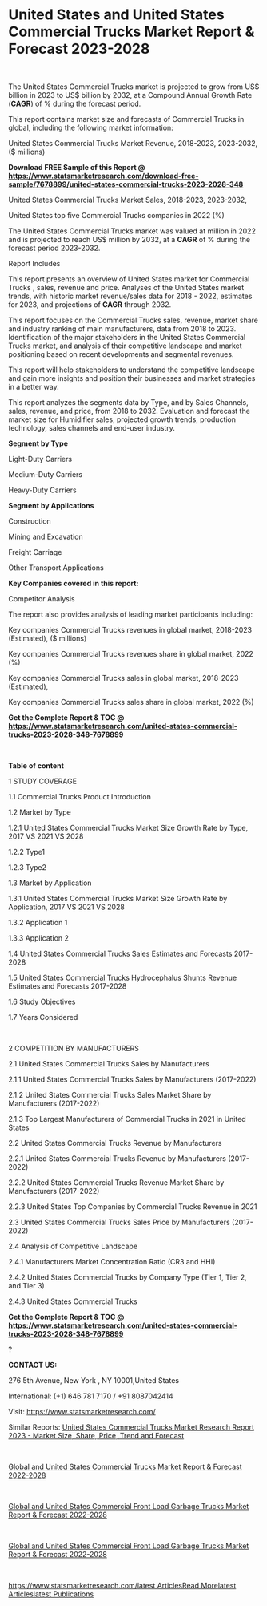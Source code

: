 <h1>United States and United States Commercial Trucks Market Report & Forecast 2023-2028</h1><br/><p>The United States Commercial Trucks market is projected to grow from US$ billion in 2023 to US$ billion by 2032, at a Compound Annual Growth Rate (<strong>CAGR</strong>) of % during the forecast period.</p>
 
 
 
 <p>This report contains market size and forecasts of Commercial Trucks in global, including the following market information:</p>
 
 
 
 <p>United States Commercial Trucks Market Revenue, 2018-2023, 2023-2032, ($ millions)</p>
 
 
 
 <p><strong>Download FREE Sample of this Report @ <a href="https://www.statsmarketresearch.com/download-free-sample/7678899/united-states-commercial-trucks-2023-2028-348">https://www.statsmarketresearch.com/download-free-sample/7678899/united-states-commercial-trucks-2023-2028-348</a></strong></p>
 
 
 
 <p>United States Commercial Trucks Market Sales, 2018-2023, 2023-2032,</p>
 
 
 
 <p>United States top five Commercial Trucks companies in 2022 (%)</p>
 
 
 
 <p>The United States Commercial Trucks market was valued at million in 2022 and is projected to reach US$ million by 2032, at a <strong>CAGR</strong> of % during the forecast period 2023-2032.</p>
 
 
 
 <p>Report Includes</p>
 
 
 
 <p>This report presents an overview of United States market for Commercial Trucks , sales, revenue and price. Analyses of the United States market trends, with historic market revenue/sales data for 2018 - 2022, estimates for 2023, and projections of <strong>CAGR</strong> through 2032.</p>
 
 
 
 <p>This report focuses on the Commercial Trucks sales, revenue, market share and industry ranking of main manufacturers, data from 2018 to 2023. Identification of the major stakeholders in the United States Commercial Trucks market, and analysis of their competitive landscape and market positioning based on recent developments and segmental revenues.</p>
 
 
 
 <p>This report will help stakeholders to understand the competitive landscape and gain more insights and position their businesses and market strategies in a better way.</p>
 
 
 
 <p>This report analyzes the segments data by Type, and by Sales Channels, sales, revenue, and price, from 2018 to 2032. Evaluation and forecast the market size for Humidifier sales, projected growth trends, production technology, sales channels and end-user industry.</p>
 
 
 
 <p><strong>Segment by Type</strong></p>
 
 
 
 <p>Light-Duty Carriers</p>
 
 
 
 <p>Medium-Duty Carriers</p>
 
 
 
 <p>Heavy-Duty Carriers</p>
 
 
 
 <p><strong>Segment <strong><strong>by Applications</strong></strong></strong></p>
 
 
 
 <p>Construction</p>
 
 
 
 <p>Mining and Excavation</p>
 
 
 
 <p>Freight Carriage</p>
 
 
 
 <p>Other Transport Applications</p>
 
 
 
 <p><strong>Key Companies covered in this report:</strong></p>
 
 
 
 <p>Competitor Analysis</p>
 
 
 
 <p>The report also provides analysis of leading market participants including:</p>
 
 
 
 <p>Key companies Commercial Trucks revenues in global market, 2018-2023 (Estimated), ($ millions)</p>
 
 
 
 <p>Key companies Commercial Trucks revenues share in global market, 2022 (%)</p>
 
 
 
 <p>Key companies Commercial Trucks sales in global market, 2018-2023 (Estimated),</p>
 
 
 
 <p>Key companies Commercial Trucks sales share in global market, 2022 (%)</p>
 
 
 
 <div><b>Get the Complete Report & TOC @ <a href="https://www.statsmarketresearch.com/united-states-commercial-trucks-2023-2028-348-7678899">https://www.statsmarketresearch.com/united-states-commercial-trucks-2023-2028-348-7678899</a></b></div>
 
 
 
 <p><br />
 
 <b>Table of content</b></p>
 
 
 
 <p>1 STUDY COVERAGE<br />
 
 1.1 Commercial Trucks Product Introduction<br />
 
 1.2 Market by Type<br />
 
 1.2.1 United States Commercial Trucks Market Size Growth Rate by Type, 2017 VS 2021 VS 2028<br />
 
 1.2.2 Type1<br />
 
 1.2.3 Type2<br />
 
 1.3 Market by Application<br />
 
 1.3.1 United States Commercial Trucks Market Size Growth Rate by Application, 2017 VS 2021 VS 2028<br />
 
 1.3.2 Application 1<br />
 
 1.3.3 Application 2<br />
 
 1.4 United States Commercial Trucks Sales Estimates and Forecasts 2017-2028<br />
 
 1.5 United States Commercial Trucks Hydrocephalus Shunts Revenue Estimates and Forecasts 2017-2028<br />
 
 1.6 Study Objectives<br />
 
 1.7 Years Considered<br />
 
 <br />
 
 2 COMPETITION BY MANUFACTURERS<br />
 
 2.1 United States Commercial Trucks Sales by Manufacturers<br />
 
 2.1.1 United States Commercial Trucks Sales by Manufacturers (2017-2022)<br />
 
 2.1.2 United States Commercial Trucks Sales Market Share by Manufacturers (2017-2022)<br />
 
 2.1.3 Top Largest Manufacturers of Commercial Trucks in 2021 in United States<br />
 
 2.2 United States Commercial Trucks Revenue by Manufacturers<br />
 
 2.2.1 United States Commercial Trucks Revenue by Manufacturers (2017-2022)<br />
 
 2.2.2 United States Commercial Trucks Revenue Market Share by Manufacturers (2017-2022)<br />
 
 2.2.3 United States Top Companies by Commercial Trucks Revenue in 2021<br />
 
 2.3 United States Commercial Trucks Sales Price by Manufacturers (2017-2022)<br />
 
 2.4 Analysis of Competitive Landscape<br />
 
 2.4.1 Manufacturers Market Concentration Ratio (CR3 and HHI)<br />
 
 2.4.2 United States Commercial Trucks by Company Type (Tier 1, Tier 2, and Tier 3)<br />
 
 2.4.3 United States Commercial Trucks</p>
 
 
 
 <div><b>Get the Complete Report & TOC @ <a href="https://www.statsmarketresearch.com/united-states-commercial-trucks-2023-2028-348-7678899">https://www.statsmarketresearch.com/united-states-commercial-trucks-2023-2028-348-7678899</a></b></div>
 
 
 
 <p>? </p>
 
 
 
 <p><b>CONTACT US:</b><br />
 
 276 5th Avenue, New York , NY 10001,United States<br />
 
 International: (+1) 646 781 7170 / +91 8087042414<br />
 
 Visit: <a href="https://www.statsmarketresearch.com/">https://www.statsmarketresearch.com/</a><br />
 
 Similar Reports: <a href="https://www.statsmarketresearch.com/united-states-commercial-trucks-2023-2028-348-7678899">United States Commercial Trucks Market Research Report 2023 - Market Size, Share, Price, Trend and Forecast</a><br />
 
 <br />
 
 <a href="https://www.statsmarketresearch.com/united-states-commercial-trucks-2023-2028-348-7678899">Global and United States Commercial Trucks Market Report & Forecast 2022-2028</a><br />
 
 <br />
 
 <a href="https://www.statsmarketresearch.com/united-states-commercial-trucks-2023-2028-348-7678899">Global and United States Commercial Front Load Garbage Trucks Market Report & Forecast 2022-2028</a><br />
 
 <br />
 
 <a href="https://www.statsmarketresearch.com/united-states-commercial-trucks-2023-2028-348-7678899">Global and United States Commercial Front Load Garbage Trucks Market Report & Forecast 2022-2028</a><br />
 
 <br />
 
 <a href="https://gyeongbokgung.com">https://www.statsmarketresearch.com/</a><a href="https://hallyeomaritime.com">latest Articles</a><a href="https://jingwansa.com">Read More</a><a href="https://nguoiviet.jp/">latest Articles</a><a href="https://www.intelmarketresearch.com/">latest Publications</a></p>